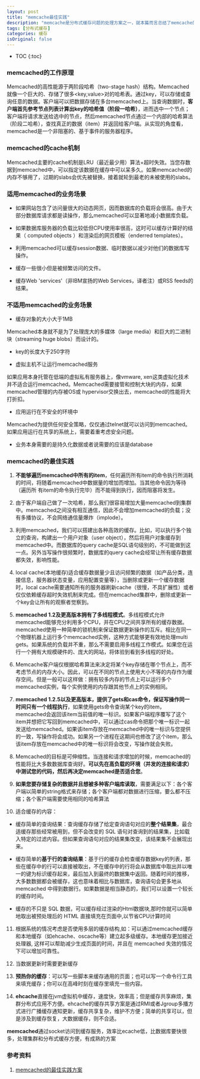 ```yaml
---
layout: post
title: "memcache最佳实践"
description: "memcache是分布式缓存问题的处理方案之一，就本篇而言总结了memcache的实践和原理"
tags: [分布式缓存]
categories: 缓存
isOriginal: false
---
```


* TOC
{:toc}

### memcached的工作原理

Memcached的高性能源于两阶段哈希（two-stage hash）结构。Memcached就像一个巨大的、存储了很多<key,value>对的哈希表。通过key，可以存储或查询任意的数据。客户端可以把数据存储在多台memcached上。当查询数据时，**客户端首先参考节点列表计算出key的哈希值（阶段一哈希）**，进而选中一个节点；客户端将请求发送给选中的节点，然后memcached节点通过一个内部的哈希算法（阶段二哈希），查找真正的数据（item）并返回给客户端。从实现的角度看，memcached是一个非阻塞的、基于事件的服务器程序。

### memcached的cache机制

Memcached主要的cache机制是LRU（最近最少用）算法+超时失效。当您存数据到memcached中，可以指定该数据在缓存中可以呆多久。如果memcached的内存不够用了，过期的slabs会优先被替换，接着就轮到最老的未被使用的slabs。

### 适用memcached的业务场景

- 如果网站包含了访问量很大的动态网页，因而数据库的负载将会很高。由于大部分数据库请求都是读操作，那么memcached可以显著地减小数据库负载。

- 如果数据库服务器的负载比较低但CPU使用率很高，这时可以缓存计算好的结果（ computed objects ）和渲染后的网页模板（enderred templates）。

- 利用memcached可以缓存session数据、临时数据以减少对他们的数据库写操作。

- 缓存一些很小但是被频繁访问的文件。

- 缓存Web 'services'（非IBM宣扬的Web Services，译者注）或RSS feeds的结果。

### 不适用memcached的业务场景

- 缓存对象的大小大于1MB

Memcached本身就不是为了处理庞大的多媒体（large media）和巨大的二进制块（streaming huge blobs）而设计的。

- key的长度大于250字符

- 虚拟主机不让运行memcached服务

如果应用本身托管在低端的虚拟私有服务器上，像vmware, xen这类虚拟化技术并不适合运行memcached。Memcached需要接管和控制大块的内存，如果memcached管理的内存被OS或 hypervisor交换出去，memcached的性能将大打折扣。

- 应用运行在不安全的环境中

Memcached为提供任何安全策略，仅仅通过telnet就可以访问到memcached。如果应用运行在共享的系统上，需要着重考虑安全问题。

- 业务本身需要的是持久化数据或者说需要的应该是database

### memcached的最佳实践

1. **不能够遍历memcached中所有的item**，任何遍历所有item的命令执行所消耗的时间，将随着memcached中数据量的增加而增加。当其他命令因为等待（遍历所
有item的命令执行完毕）而不能得到执行，因而阻塞将发生。

2. 由于客户端自己做了一次哈希，那么我们很容易增加大量memcached到集群中。memcached之间没有相互通信，因此不会增加memcached的负载；没有多播协议，不会网络通信量爆炸（implode）。

3. 利用memcached，我们可以搭建出各种高效的缓存。比如，可以执行多个独立的查询，构建出一个用户对象（user object），然后将用户对象缓存到memcached中。而数据库的query cache是SQL语句级别的，不可能做到这一点。另外当写操作很频繁时，数据库的query cache会经常让所有缓存数据都失效，影响性能。

4. local cache(本地缓存)适合缓存数据量少且访问频繁的数据（如产品分类，连接信息，服务器状态变量，应用配置变量等），当删除或更新一个缓存数据时，local cache需要通知所有的服务器刷新cache（很慢，不具扩展性）或者仅仅依赖缓存超时失效机制来完成。但在memcached集群中，删除或更新一个key会让所有的观察者觉察到。

5. **memcached 1.2及更高版本拥有了多线程模式**。多线程模式允许memcached能够充分利用多个CPU，并在CPU之间共享所有的缓存数据。memcached使用一种简单的锁机制来保证数据更新操作的互斥。相比在同一个物理机器上运行多个memcached实例，这种方式能够更有效地处理multi gets。如果系统的负载并不重，那么不需要启用多线程工作模式。如果您在运行一个拥有大规模硬件的、庞大的网站，将体验到看到多线程的好处。

6. Memcache客户端仅根据哈希算法来决定将某个key存储在哪个节点上，而不考虑节点的内存大小。因此，可以在不同的节点上使用大小不等的内存作为缓存空间。但是一般可以这样做：拥有较多内存的节点上可以运行多个memcached实例，每个实例使用的内存跟其他节点上的实例相同。

7. **memcached 1.2.5以及更高版本，提供了gets和cas命令，保证写操作同一时间只有一个线程执行**，如果使用gets命令查询某个key的item，memcached会返回该item当前值的唯一标识。如果客户端程序覆写了这个item并想把它写回到memcached中，可以通过cas命令把那个唯一标识一起发送给memcached。如果该item存放在memcached中的唯一标识与您提供的一致，写操作将会成功。如果另一个进程在这期间也修改了这个item，那么该item存放在memcached中的唯一标识将会改变，写操作就会失败。

8. Memcached的目标是可伸缩性。当连接和请求增加的时候，memcached的性能将比大多数数据库查询好。**可以先在高负载的环境（并发的连接和请求）中测试您的代码，然后再决定memcached是否适合您**。

9. **如果您要存储复杂的数据并且想被多种客户端库读取**，需要满足以下：各个客户端以简单的string格式来存储；各个客户端都对数据进行压缩，要么都不压缩；各个客户端需要使用相同的哈希算法

10. 适合缓存的内容：

- 缓存简单的查询结果：查询缓存存储了给定查询语句对应的**整个结果集**，最合适缓存那些经常被用到，但不会改变的 SQL 语句对查询到的结果集，比如载入特定的过滤内容。但如果查询语句对应的结果集改变，该结果集不会展现出来。

- 缓存简单的**基于行的查询结果**：基于行的缓存会检查缓存数据key的列表，那些在缓存中的行可以直接被取出，不在缓存中的行将会从数据库中取出并以唯一的键为标识缓存起来，最后加入到最终的数据集中返回。随着时间的推移，大多数数据都会被缓存，这也意味着相比与数据库，查询语句会更多地从 memcached 中得到数据行。如果数据是相当静态的，我们可以设置一个较长的缓存时间。

- 缓存的不只是 SQL 数据，可以缓存经过渲染的Html数据块,那时你就可以简单地取出被预处理后的 HTML 直接填充在页面中,以节省CPU计算时间

11. 根据系统的情况考虑是否使用多层的缓存结构,如：可以通过memcached缓存和本地缓存（如ehcache、oscache等）建立起多级缓存。本地缓存更加接近处理器, 这样可以帮助减少生成页面的时间，并且在 memcached 失效的情况下可以增加可靠性。

12. 当数据更新时需要更新缓存

13. **预热你的缓存**：可以写一些脚本来缓存通用的页面；也可以写一个命令行工具来填充缓存；你可以在高峰时刻在缓存里填充一些内容。

14. **ehcache**直接在jvm虚拟机中缓存，速度快，效率高；但是缓存共享麻烦，集群分布式应用不方便。ehcache的缓存共享方案是通过RMI或者Jgroup多播方式进行广播缓存通知更新，缓存共享复杂，维护不方便；简单的共享可以，但是涉及到缓存恢复，大数据缓存，则不合适。

  **memcached**通过socket访问到缓存服务，效率比ecache低，比数据库要快很多，处理集群和分布式缓存方便，有成熟的方案

### 参考资料

1. [memcached的最佳实践方案](http://www.cnblogs.com/suredandan/archive/2013/07/21/3204159.html)